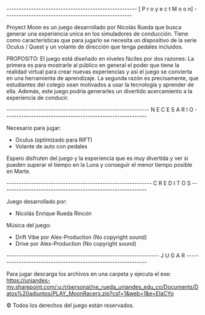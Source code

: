-----------------------------------------------------  [ P r o y e c t      M o o n] ----------------------------------------------------

Proyect Moon es un juego desarrollado por Nicolás Rueda que busca generar una experiencia unica en los simuladores de conducción.
Tiene como características que para jugarlo se necesita un dispositivo de la serie Oculus / Quest y un volante de dirección que tenga pedales incluidos.

PROPOSITO: El juego está diseñado en niveles fáciles por dos razones:
La primera es para mostrarle al público en general el poder que tiene la realidad virtual para crear nuevas experiencias y así el juego se convierta en una herramienta de aprendizaje.
La segunda razón es precisamente, que estudiantes del colegio sean motivados a usar la tecnología y aprender de ella. Además, este juego podría generarles un divertido acercamiento a la experiencia de conducir.

---------------------------------------------------------- N E C E S A R I O ----------------------------------------------------------

Necesario para jugar:
- Oculus (optimizado para RIFT)
- Volante de auto con pedales

Espero disfruten del juego y la experiencia que es muy divertida y ver si pueden superar el tiempo en la Luna y conseguir el menor tiempo posible en Marte.

----------------------------------------------------------- C R E D I T O S -----------------------------------------------------------

Juego desarrollado por:
- Nicolás Enrique Rueda Rincón

Música del juego:     
- Drift Vibe por Alex-Production (No copyright sound)
- Drive por Alex-Production (No copyright sound)

-------------------------------------------------------------- J U G A R --------------------------------------------------------------

Para jugar descarga los archivos en una carpeta y ejecuta el exe:
https://uniandes-my.sharepoint.com/:u:/r/personal/ne_rueda_uniandes_edu_co/Documents/Datos%20adjuntos/PLAY_MoonRacers.zip?csf=1&web=1&e=EIaCYo

© Todos los derechos del juego están reservados. 
